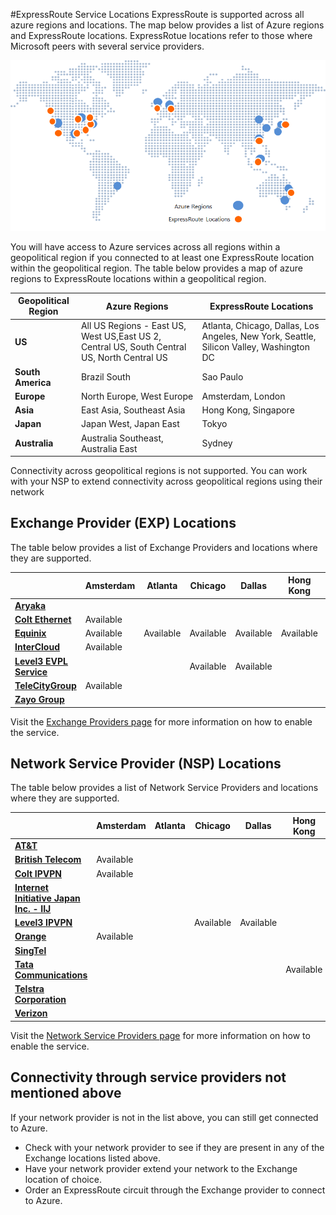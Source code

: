 <tags 
   pageTitle="ExpressRoute Locations"
   description="This page provides a detailed overview of locations where services are offered and how to connect to Azure regions."
   services="expressroute"
   manager="adinah"
   editor="tysonn" />
<tags 
   ms.service="expressroute"
   ms.topic="article"
   ms.tgt_pltfrm="na"
   ms.date="2/21/2015"
   ms.author="cherylmc" />

#ExpressRoute Service Locations
ExpressRoute is supported across all azure regions and locations. The map below provides a list of Azure regions and ExpressRoute locations. ExpressRotue locations refer to those where Microsoft peers with several service providers.
 
![](./media/expressroute-locations/expressroute-locations-map.png)

You will have access to Azure services across all regions within a geopolitical region if you connected to at least one ExpressRoute location within the geopolitical region. The table below provides a map of azure regions to ExpressRoute locations within a geopolitical region.

|**Geopolitical Region**|**Azure Regions**|**ExpressRoute Locations**|
|---|---|---|
|**US**|All US Regions - East US, West US,East US 2, Central US, South Central US, North Central US|Atlanta, Chicago, Dallas, Los Angeles, New York, Seattle, Silicon Valley, Washington DC|
|**South America**|Brazil South|Sao Paulo|
|**Europe**|North Europe, West Europe|Amsterdam, London|
|**Asia**|East Asia, Southeast Asia|Hong Kong, Singapore|
|**Japan**|Japan West, Japan East|Tokyo|
|**Australia**|Australia Southeast, Australia East|Sydney|

Connectivity across geopolitical regions is not supported. You can work with your NSP to extend connectivity across geopolitical regions using their network

## Exchange Provider (EXP) Locations
The table below provides a list of Exchange Providers and locations where they are supported.

| |**Amsterdam**|**Atlanta**|**Chicago**|**Dallas**|**Hong Kong**|**London**|**Los Angeles**|**New York**|**Sao Paulo**|**Seattle**|**Silicon Valley**|**Singapore**|**Sydney**|**Tokyo**|**Washington DC**|
|---|---|---|---|---|---|---|---|---|---|---|---|---|---|---|---|
|**[Aryaka](http://www.aryaka.com/)**| | | | | | | | | | |Available|Available| | |Available|
|**[Colt Ethernet](http://www.colt.net/uk/en/news/colt-announces-dedicated-cloud-access-for-microsoft-azure-services-en.htm)**|Available| | | | |Available| | | | | | | | | | |
|**[Equinix](http://www.equinix.com/solutions/partner-solutions/microsoft-windows-azure/)**|Available|Available|Available|Available|Available|Available|Available|Available|Available|Available|Available|Available|Available|Available|Available| 
|**[InterCloud](https://www.intercloud.com/)**|Available| | | | | | | | | | | | | |Available|
|**[Level3 EVPL Service](http://your.level3.com/LP=882?WT.tsrc=02192014LP882AzureVanityAzureText)**| | |Available|Available| |Available| | | |Available|Available| | | |Available|
|**[TeleCityGroup](http://www.telecitygroup.com/investor-centre/news_details.htm?locid=03100500400b00d&xml)**|Available| | | | |Available| | | | | | | | | |
|**[Zayo Group](http://www.zayo.com/)**| | | | | | | | | | | | | | |Available|



Visit the [Exchange Providers page](../expressroute-exchange-providers) for more information on how to enable the service.


## Network Service Provider (NSP) Locations
The table below provides a list of Network Service Providers and locations where they are supported.

| |**Amsterdam**|**Atlanta**|**Chicago**|**Dallas**|**Hong Kong**|**London**|**Los Angeles**|**New York**|**Sao Paulo**|**Seattle**|**Silicon Valley**|**Singapore**|**Sydney**|**Tokyo**|**Washington DC**|
|---|---|---|---|---|---|---|---|---|---|---|---|---|---|---|---|
|**[AT&T](https://www.synaptic.att.com/clouduser/html/productdetail/ATT_NetBond.htm)**| | | | | | | | | | |Available| | | |Available|
|**[British Telecom](http://www.globalservices.bt.com/uk/en/news/bt_to_provide_connectivity_to_microsoft_azure)**|Available| | | | |Available| | | | | | | | | |
|**[Colt IPVPN](http://www.colt.net/uk/en/news/colt-announces-dedicated-cloud-access-for-microsoft-azure-services-en.htm)**|Available| | | | |Available| | | | | | | | | |
|**[Internet Initiative Japan Inc. - IIJ](http://www.iij.ad.jp/en/news/pressrelease/2013/pdf/Azure_E.pdf)**| | | | | | | | | | | | | |Available| |
|**[Level3 IPVPN](http://your.level3.com/LP=882?WT.tsrc=02192014LP882AzureVanityAzureText)**| | |Available|Available| |Available| | | |Available|Available| | | |Available|
|**[Orange](http://www.orange-business.com/)**|Available| | | | |Available| | | | | | | | | |
|**[SingTel](http://info.singtel.com/about-us/news-releases/singtel-provide-secure-private-access-microsoft-azure-public-cloud)**| | | | | | | | | | | |Available| | | |
|**[Tata Communications](http://www.tatacommunications.com/lp/izo/azure/azure_index.html)**| | | | |Available| | | | | | |Available| | | |
|**[Telstra Corporation](http://www.telstra.com.au/business-enterprise/network-services/networks/cloud-direct-connect/)**| | | | | | | | | | | | |Available| | |
|**[Verizon](http://www.verizonenterprise.com/news/2014/04/secure-cloud-interconnect-solutions-enterprise)**| | | | | |Available| | | | |Available| | | |Available|

Visit the [Network Service Providers page](../expressroute-network-service-providers) for more information on how to enable the service.

## Connectivity through service providers not mentioned above
If your network provider is not in the list above, you can still get connected to Azure. 

- Check with your network provider to see if they are present in any of the Exchange locations listed above.
- Have your network provider extend your network to the Exchange location of choice.
- Order an ExpressRoute circuit through the Exchange provider to connect to Azure.

